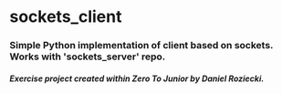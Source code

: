 # sockets_client
### Simple Python implementation of client based on sockets. Works with 'sockets_server' repo.
##### Exercise project created within Zero To Junior by Daniel Roziecki. 
